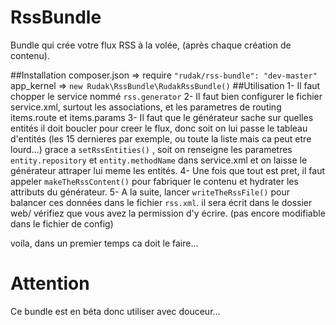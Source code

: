 RssBundle
=========

Bundle qui crée votre flux RSS à la volée, (après chaque création de contenu).

##Installation
composer.json => require ```"rudak/rss-bundle": "dev-master"```
app_kernel => ```new Rudak\RssBundle\RudakRssBundle()```
##Utilisation
1- Il faut chopper le service nommé ```rss.generator```
2- Il faut bien configurer le fichier service.xml, surtout les associations, et les parametres de routing items.route et items.params
3- Il faut que le générateur sache sur quelles entités il doit boucler pour creer le flux, donc soit on lui passe le tableau d'entités (les 15 dernieres par exemple, ou toute la liste mais ca peut etre lourd...) grace a ```setRssEntities()``` , soit on renseigne les parametres ```entity.repository``` et ```entity.methodName``` dans service.xml et on laisse le générateur attraper lui meme les entités.
4- Une fois que tout est pret, il faut appeler ```makeTheRssContent()``` pour fabriquer le contenu et hydrater les attributs du générateur.
5- A la suite, lancer ```writeTheRssFile()``` pour balancer ces données dans le fichier ```rss.xml```. il sera écrit dans le dossier web/ vérifiez que vous avez la permission d'y écrire. (pas encore modifiable dans le fichier de config)

voila, dans un premier temps ca doit le faire...

# Attention
Ce bundle est en béta donc utiliser avec douceur...
